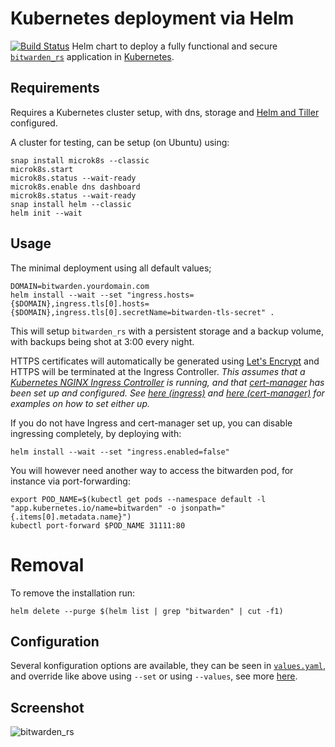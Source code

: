 # Kubernetes deployment via Helm
[![Build Status](https://travis-ci.com/Skeen/helm-bitwarden_rs.svg?branch=master)](https://travis-ci.com/Skeen/helm-bitwarden_rs)
Helm chart to deploy a fully functional and secure [`bitwarden_rs`](https://github.com/dani-garcia/bitwarden_rs) application in [Kubernetes](https://kubernetes.io/).

## Requirements
Requires a Kubernetes cluster setup, with dns, storage and [Helm and Tiller](https://docs.helm.sh/) configured.

A cluster for testing, can be setup (on Ubuntu) using:
```
snap install microk8s --classic
microk8s.start
microk8s.status --wait-ready
microk8s.enable dns dashboard
microk8s.status --wait-ready
snap install helm --classic
helm init --wait
```

## Usage
The minimal deployment using all default values;
```
DOMAIN=bitwarden.yourdomain.com
helm install --wait --set "ingress.hosts={$DOMAIN},ingress.tls[0].hosts={$DOMAIN},ingress.tls[0].secretName=bitwarden-tls-secret" .
```
This will setup `bitwarden_rs` with a persistent storage and a backup volume, with backups being shot at 3:00 every night.

HTTPS certificates will automatically be generated using [Let's Encrypt](https://letsencrypt.org/) and HTTPS will be terminated at the Ingress Controller.
*This assumes that a [Kubernetes NGINX Ingress Controller](https://github.com/kubernetes/ingress-nginx) is running, and that [cert-manager](https://github.com/jetstack/cert-manager) has been set up and configured. See [here (ingress)](https://github.com/icicimov/kubernetes-bitwarden_rs#nginx-proxy) and [here (cert-manager)](https://github.com/icicimov/kubernetes-bitwarden_rs#lets-encrypt) for examples on how to set either up.*

If you do not have Ingress and cert-manager set up, you can disable ingressing completely, by deploying with:
```
helm install --wait --set "ingress.enabled=false"
```
You will however need another way to access the bitwarden pod, for instance via port-forwarding:
```
export POD_NAME=$(kubectl get pods --namespace default -l "app.kubernetes.io/name=bitwarden" -o jsonpath="{.items[0].metadata.name}")
kubectl port-forward $POD_NAME 31111:80
```

# Removal
To remove the installation run:
```
helm delete --purge $(helm list | grep "bitwarden" | cut -f1)
```


## Configuration
Several konfiguration options are available, they can be seen in [`values.yaml`](https://github.com/Skeen/helm-bitwarden_rs/blob/master/charts/bitwarden/values.yaml), and override like above using `--set` or using `--values`, see more [here](https://docs.helm.sh/helm/#helm-install).

## Screenshot

![bitwarden_rs](bitwarden.png "bitwarden_rs")
